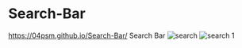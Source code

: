 # Search-Bar
https://04psm.github.io/Search-Bar/
Search Bar
![search](https://user-images.githubusercontent.com/66555692/88462038-2bafa800-cec6-11ea-9415-500f47e84560.jpg)
![search 1](https://user-images.githubusercontent.com/66555692/88462039-2ce0d500-cec6-11ea-8c3f-ead2b1999286.jpg)
